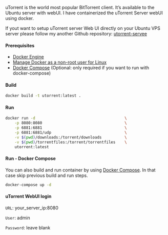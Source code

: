 uTorrent is the world most popular BitTorrent client. It’s available to the Ubuntu server with webUI. I have containerized the uTorrent Server webUI using docker.


If yout want to setup uTorrent server Web UI directly on your Ubuntu VPS server please follow my another Github repository: [utorrent-servee](https://github.com/tankibaj/utorrent-server)



#### Prerequisites

- [Docker Engine](https://docs.docker.com/engine/install/)
- [Manage Docker as a non-root user for Linux](https://docs.docker.com/engine/install/linux-postinstall/#manage-docker-as-a-non-root-user)
- [Docker Compose](https://docs.docker.com/compose/install/) (Optional: only required if you want to run with docker-compose)



#### Build

```bash
docker build -t utorrent:latest .
```



#### Run

```bash
docker run -d										\
    -p 8080:8080                      				\
    -p 6881:6881                      				\
    -p 6881:6881/udp                  				\
    -v $(pwd)/downloads:/torrent/downloads        	\
    -v $(pwd)/torrentfiles:/torrent/torrentfiles    \
    utorrent:latest
```



#### Run - Docker Compose

You can also build and run container by using [Docker Compose](https://www.docker.com/docker-compose). In that case skip previous build and run steps.

```bash
docker-compose up -d
```



#### uTorrent WebUI login

`URL`: your_server_ip:8080

`User`: admin

`Password`: leave blank
